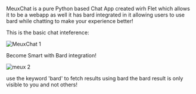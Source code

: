 MeuxChat is a pure Python based Chat App created wirh Flet which allows it to be a webapp as well it has bard integrated in it allowing users to use bard while chatting to make your experience better!

This is the basic chat inteference:

![MeuxChat 1](https://github.com/meet447/MeuxChat/assets/51074036/0009cf4c-bc74-4c21-b361-a731b28feac7)

Become Smart with Bard integration! 

![meux 2](https://github.com/meet447/MeuxChat/assets/51074036/3abfd667-7fb4-4d11-9502-185923a7db2e)

use the keyword 'bard' to fetch results using bard the bard result is only visible to you and not others!
